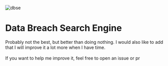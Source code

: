 ![dbse](https://i.ibb.co/g70WyGN/Ekran-g-r-nt-s-2023-08-17-001848.png)

# Data Breach Search Engine
Probably not the best, but better than doing nothing. I would also like to add that I will improve it a lot more when I have time.<br><br>If you want to help me improve it, feel free to open an issue or pr 